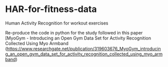 # HAR-for-fitness-data
Human Activity Recognition for workout exercises

Re-produce the code in python for the study followed in this paper [MyoGym - Introducing an Open Gym Data Set for Activity Recognition Collected Using Myo Armband
(https://www.researchgate.net/publication/319603676_MyoGym_introducing_an_open_gym_data_set_for_activity_recognition_collected_using_myo_armband)
